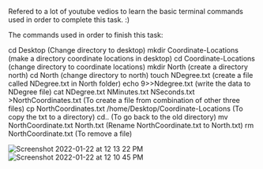 

Refered to a lot of youtube vedios to learn the basic terminal commands used in order to complete this task. :)



The commands used in order to finish this task:

cd Desktop                   (Change directory to desktop)
mkdir Coordinate-Locations   (make a directory coordinate locations in desktop)
cd Coordinate-Locations      (change directory to coordinate locations)
mkdir North                  (create a directory north)
cd North                     (change directory to north)
touch NDegree.txt            (create a file called NDegree.txt in North folder)
echo 9>>Ndegree.txt          (write the data to NDegree file)
cat NDegree.txt NMinutes.txt NSeconds.txt >NorthCoordinates.txt  (To create a file from combination of other three files)
cp NorthCoordinates.txt /home/Desktop/Coordinate-Locations        (To copy the txt to a directory)
cd..                                    (To go back to the old directory)
mv NorthCoordinate.txt North.txt         (Rename NorthCoordinate.txt to North.txt)
rm NorthCoordinate.txt                (To remove a file)

![Screenshot 2022-01-22 at 12 13 22 PM](https://user-images.githubusercontent.com/92500255/153594322-fdb38d36-c505-4e88-a74a-96fea467a71e.png)
![Screenshot 2022-01-22 at 12 10 45 PM](https://user-images.githubusercontent.com/92500255/153594375-e76da714-4324-4016-8ccc-fff4ebee373c.png)
